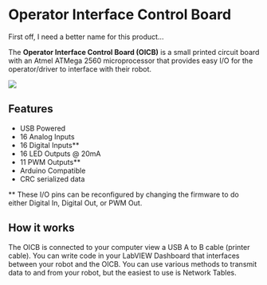 # Operator Interface Control Board #

First off, I need a better name for this product...

The **Operator Interface Control Board (OICB)** is a small printed circuit board with an Atmel ATMega 2560 microprocessor that provides easy I/O for the operator/driver to interface with their robot.

![](https://raw.githubusercontent.com/GarnetSquardon4901/Operator-Interface-Control-Board/master/frc_control_board_top.png)

## Features ##
- USB Powered
- 16 Analog Inputs
- 16 Digital Inputs**
- 16 LED Outputs @ 20mA
- 11 PWM Outputs**
- Arduino Compatible
- CRC serialized data

** These I/O pins can be reconfigured by changing the firmware to do either Digital In, Digital Out, or PWM Out.

## How it works ##
The OICB is connected to your computer view a USB A to B cable (printer cable). You can write code in your LabVIEW Dashboard that interfaces between your robot and the OICB. You can use various methods to transmit data to and from your robot, but the easiest to use is Network Tables.



